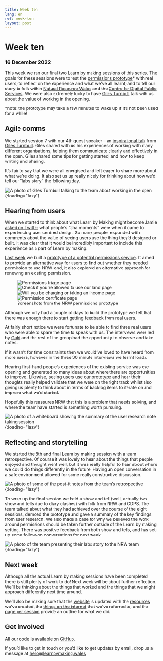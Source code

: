 ```yaml
---
title: Week ten
lang: en
ref: week-ten
layout: post
---
```


# Week ten
### 16 December 2022

This week we ran our final two Learn by making sessions of this series. The goals for these sessions were to test the [permissions prototype](https://permissions-prototype.onrender.com/)* with real users; to reflect on the experience and what we’ve all learnt; and to tell our story to folk within [Natural Resource Wales](https://naturalresources.wales) and the [Centre for Digital Public Services](https://digitalpublicservices.gov.wales). We were also extremely lucky to have [Giles Turnbull](https://twitter.com/gilest) talk with us about the value of working in the opening.  

*note: the prototype may take a few minutes to wake up if it’s not been used for a while! 

## Agile comms

We started session 7 with our 4th guest speaker – an [inspirational talk](https://www.usethehumanvoice.com/lbm-dec22/) from [Giles Turnbull](https://gilest.org/). Giles shared with us his experiences of working with many different organisations, helping them communicate clearly and effectively in the open. Giles shared some tips for getting started, and how to keep writing and sharing.

It’s fair to say that we were all energised and left eager to share more about what we’re doing. It also set us up really nicely for thinking about how we’d tell our “labs story” the following day.

![A photo of Giles Turnbull talking to the team about working in the open](/assets/images/giles.jpeg){:loading="lazy"}

## Hearing from users

When we started to think about what Learn by Making might become Jamie [asked on Twitter](https://twitter.com/itsallgonewrong/status/1580493265769402371) what people’s “aha moments” were when it came to experiencing user centred design. So many people responded with comments about the value of seeing users use the thing they’d designed or built. It was clear that it would be incredibly important to include this experience as a part of Learn by making.

[Last week](https://learnbymaking.wales/en/updates/2022/12/09/week-nine.html) we built a [prototype of a potential permissions service](https://permissions-prototype.onrender.com/). It aimed to provide an alternative way for users to find out whether they needed permission to use NRW land, it also explored an alternative approach for renewing an existing permission.

<figure class="app-multi-image">
  <img src="/assets/images/prototype/triage-page.png" alt="Permissions triage page" loading="lazy">
  <img src="/assets/images/prototype/start-page.png" alt="Check if you're allowed to use our land page" loading="lazy">
  <img src="/assets/images/prototype/charging-questions.png" alt="Will you be charging or taking an income page" loading="lazy">
  <img src="/assets/images/prototype/digital-certificate.png" alt="Permission certificate page" loading="lazy">
  <figcaption class="app-multi-image__caption">Screenshots from the NRW permissions prototype</figcaption>
</figure>

Although we only had a couple of days to build the prototype we felt that there was enough there to start getting feedback from real users.

At fairly short notice we were fortunate to be able to find three real users who were able to spare the time to speak with us. The interviews were led by [Gabi](https://twitter.com/gabim_e) and the rest of the group had the opportunity to observe and take notes.

If it wasn’t for time constraints then we would’ve loved to have heard from more users, however in the three 30 minute interviews we learnt loads.

Hearing first-hand people’s experiences of the existing service was eye opening and generated so many ideas about where there are opportunities to improve. Likewise, seeing users use our prototype and hear their thoughts really helped validate that we were on the right track whilst also giving us plenty to think about in terms of backlog items to iterate on and improve what we’d started.

Hopefully this reassures NRW that this is a problem that needs solving, and where the team have started is something worth pursuing. 

![A photo of a whiteboard showing the summary of the user research note taking session](/assets/images/user-research-notes.jpeg){:loading="lazy"}

## Reflecting and storytelling

We started the 8th and final Learn by making session with a team retrospective. Of course it was lovely to hear about the things that people enjoyed and thought went well, but it was really helpful to hear about where we could do things differently in the future. Having an open conversation in a safe environment allowed for some really constructive discussion.

![A photo of some of the post-it notes from the team’s retrospective](/assets/images/retrospective.jpeg){:loading="lazy"}

To wrap up the final session we held a show and tell (well, actually two show and tells due to diary clashes) with folk from NRW and CDPS. The team talked about what they had achieved over the course of the eight sessions, demoed the prototype and gave a summary of the key findings from user research. We also made a case for why we believed the work around permissions should be taken further outside of the Learn by making setting. There was positive feedback from both show and tells, and has set-up some follow-on conversations for next week. 

![A photo of the team presenting their labs story to the NRW team](/assets/images/telling-the-story.jpeg){:loading="lazy"}

## Next week

Although all the actual Learn by making sessions have been completed there is still plenty of work to do! Next week will be about further reflection. We’ll be thinking about the things that worked and the things that we might approach differently next time around.

We’ll also be making sure that the [website](https://learnbymaking.wales/) is updated with the [resources](https://learnbymaking.wales/en/resource) we’ve created, the [things on the internet](https://learnbymaking.wales/en/reading-list) that we’ve referred to, and the [page per session](https://learnbymaking.wales/en/the-labs/) provide an outline for what we did.

## Get involved
All our code is available on [GitHub](https://github.com/orgs/learnbymakingwales/repositories).

If you’d like to get in touch or you’d like to get updates by email, drop us a message at [hello@learnbymaking.wales](mailTo:hello@learnbymaking.wales)